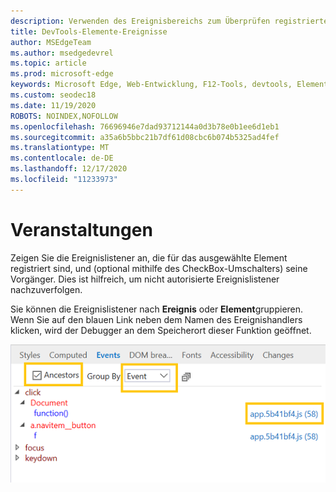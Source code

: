 ```yaml
---
description: Verwenden des Ereignisbereichs zum Überprüfen registrierter Ereignislistener auf der Seite
title: DevTools-Elemente-Ereignisse
author: MSEdgeTeam
ms.author: msedgedevrel
ms.topic: article
ms.prod: microsoft-edge
keywords: Microsoft Edge, Web-Entwicklung, F12-Tools, devtools, Elemente, Ereignis-Listener, Ereignishandler
ms.custom: seodec18
ms.date: 11/19/2020
ROBOTS: NOINDEX,NOFOLLOW
ms.openlocfilehash: 76696946e7dad93712144a0d3b78e0b1ee6d1eb1
ms.sourcegitcommit: a35a6b5bbc21b7df61d08cbc6b074b5325ad4fef
ms.translationtype: MT
ms.contentlocale: de-DE
ms.lasthandoff: 12/17/2020
ms.locfileid: "11233973"
---
```

# Veranstaltungen 

Zeigen Sie die Ereignislistener an, die für das ausgewählte Element registriert sind, und (optional mithilfe des CheckBox-Umschalters) seine Vorgänger. Dies ist hilfreich, um nicht autorisierte Ereignislistener nachzuverfolgen. 

Sie können die Ereignislistener nach **Ereignis** oder **Element**gruppieren. Wenn Sie auf den blauen Link neben dem Namen des Ereignishandlers klicken, wird der Debugger an dem Speicherort dieser Funktion geöffnet.

![Bereich "Ereignisse"](../media/elements_events.png)
